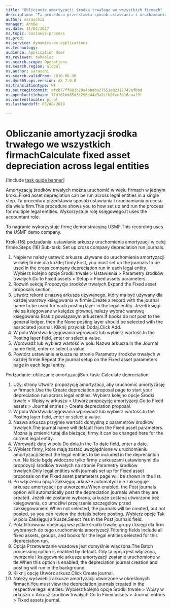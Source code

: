 ```yaml
--- 
title: "Obliczanie amortyzacji środka trwałego we wszystkich firmach"
description: "Ta procedura przedstawia sposób ustawiania i uruchamiania procesu amortyzacji dla wielu firm."
author: saraschi2
manager: AnnBe
ms.date: 11/02/2017
ms.topic: business-process
ms.prod: 
ms.service: dynamics-ax-applications
ms.technology: 
audience: Application User
ms.reviewer: twheeloc
ms.search.scope: Operations
ms.search.region: Global
ms.author: saraschi
ms.search.validFrom: 2016-06-30
ms.dyn365.ops.version: AX 7.0.0
ms.translationtype: HT
ms.sourcegitcommit: efcb77ff883b29a4bbaba27551e02311742afbbd
ms.openlocfilehash: 77df61bd85d3c296e44d3a2cfb0fce8b16eaaf9f
ms.contentlocale: pl-pl
ms.lasthandoff: 05/08/2018

---
```

# <a name="calculate-fixed-asset-depreciation-across-legal-entities"></a><span data-ttu-id="7a4ac-103">Obliczanie amortyzacji środka trwałego we wszystkich firmach</span><span class="sxs-lookup"><span data-stu-id="7a4ac-103">Calculate fixed asset depreciation across legal entities</span></span>

[!include [task guide banner](../../includes/task-guide-banner.md)]

<span data-ttu-id="7a4ac-104">Amortyzację środków trwałych można uruchomić w wielu firmach w jednym kroku.</span><span class="sxs-lookup"><span data-stu-id="7a4ac-104">Fixed asset depreciation can be run across legal entities in a single step.</span></span> <span data-ttu-id="7a4ac-105">Ta procedura przedstawia sposób ustawiania i uruchamiania procesu dla wielu firm.</span><span class="sxs-lookup"><span data-stu-id="7a4ac-105">This procedure shows you to how set up and run the process for multiple legal entities.</span></span> <span data-ttu-id="7a4ac-106">Wykorzystuje rolę księgowego.</span><span class="sxs-lookup"><span data-stu-id="7a4ac-106">It uses the accountant role.</span></span>  

<span data-ttu-id="7a4ac-107">To nagranie wykorzystuje firmę demonstracyjną USMF.</span><span class="sxs-lookup"><span data-stu-id="7a4ac-107">This recording uses the USMF demo company.</span></span>


<span data-ttu-id="7a4ac-108">Kroki (16) podzadania: ustawianie arkuszy uruchomienia amortyzacji w całej firmie.</span><span class="sxs-lookup"><span data-stu-id="7a4ac-108">Steps (16) Sub-task: Set up cross company depreciation run journals.</span></span> 

1. <span data-ttu-id="7a4ac-109">Najpierw należy ustawić arkusze używane do uruchomienia amortyzacji w całej firmie dla każdej firmy.</span><span class="sxs-lookup"><span data-stu-id="7a4ac-109">First, you must set up the journals to be used in the cross company depreciation run in each legal entity.</span></span> <span data-ttu-id="7a4ac-110">Wybierz kolejno opcje Środki trwałe > Ustawienia > Parametry środków trwałych.</span><span class="sxs-lookup"><span data-stu-id="7a4ac-110">Go to Fixed assets > Setup > Fixed assets parameters.</span></span> 
2. <span data-ttu-id="7a4ac-111">Rozwiń sekcję Propozycje środków trwałych.</span><span class="sxs-lookup"><span data-stu-id="7a4ac-111">Expand the Fixed asset proposals section.</span></span> 
3. <span data-ttu-id="7a4ac-112">Utwórz rekord z nazwą arkusza używanego, który ma być używany dla każdej warstwy księgowania w firmie.</span><span class="sxs-lookup"><span data-stu-id="7a4ac-112">Create a record with the journal name to be used for each posting layer in the legal entity.</span></span> <span data-ttu-id="7a4ac-113">Jeżeli księgi nie są księgowane w księdze głównej, należy wybrać warstwę księgowania Brak z powiązanym arkuszem.</span><span class="sxs-lookup"><span data-stu-id="7a4ac-113">If books do not post to the general ledger, then the None posting layer should be selected with the associated journal.</span></span> <span data-ttu-id="7a4ac-114">Kliknij przycisk Dodaj.</span><span class="sxs-lookup"><span data-stu-id="7a4ac-114">Click Add.</span></span> 
4. <span data-ttu-id="7a4ac-115">W polu Warstwa księgowania wprowadź lub wybierz wartość.</span><span class="sxs-lookup"><span data-stu-id="7a4ac-115">In the Posting layer field, enter or select a value.</span></span> 
5. <span data-ttu-id="7a4ac-116">Wprowadź lub wybierz wartość w polu Nazwa arkusza.</span><span class="sxs-lookup"><span data-stu-id="7a4ac-116">In the Journal name field, enter or select a value.</span></span> 
6. <span data-ttu-id="7a4ac-117">Powtórz ustawianie arkusza na stronie Parametry środków trwałych w każdej firmie.</span><span class="sxs-lookup"><span data-stu-id="7a4ac-117">Repeat the journal setup on the Fixed asset parameters page in each legal entity.</span></span> 

<span data-ttu-id="7a4ac-118">Podzadanie: obliczanie amortyzacji</span><span class="sxs-lookup"><span data-stu-id="7a4ac-118">Sub-task: Calculate depreciation</span></span>

1. <span data-ttu-id="7a4ac-119">Użyj strony Utwórz propozycję amortyzacji, aby uruchomić amortyzację w firmach.</span><span class="sxs-lookup"><span data-stu-id="7a4ac-119">Use the Create depreciation proposal page to start your depreciation run across legal entities.</span></span> <span data-ttu-id="7a4ac-120">Wybierz kolejno opcje Środki trwałe > Wpisy w arkuszu > Utwórz propozycję amortyzacji.</span><span class="sxs-lookup"><span data-stu-id="7a4ac-120">Go to Fixed assets > Journal entries > Create depreciation proposal.</span></span> 
2. <span data-ttu-id="7a4ac-121">W polu Warstwa księgowania wprowadź lub wybierz wartość.</span><span class="sxs-lookup"><span data-stu-id="7a4ac-121">In the Posting layer field, enter or select a value.</span></span> 
3. <span data-ttu-id="7a4ac-122">Nazwa arkusza przyjmie wartość domyślną z parametrów środków trwałych.</span><span class="sxs-lookup"><span data-stu-id="7a4ac-122">The journal name will default from the Fixed asset parameters.</span></span> <span data-ttu-id="7a4ac-123">Można ją zmienić tutaj dla bieżącej firmy.</span><span class="sxs-lookup"><span data-stu-id="7a4ac-123">It can be changed here for the current legal entity.</span></span> 
4. <span data-ttu-id="7a4ac-124">Wprowadź datę w polu Do dnia.</span><span class="sxs-lookup"><span data-stu-id="7a4ac-124">In the To date field, enter a date.</span></span> 
5. <span data-ttu-id="7a4ac-125">Wybierz firmy, które mają zostać uwzględnione w uruchomieniu amortyzacji.</span><span class="sxs-lookup"><span data-stu-id="7a4ac-125">Select the legal entities to be included in the depreciation run.</span></span> <span data-ttu-id="7a4ac-126">Na liście będą widoczne tylko firmy z arkuszami ustawionymi dla propozycji środków trwałych na stronie Parametry środków trwałych.</span><span class="sxs-lookup"><span data-stu-id="7a4ac-126">Only legal entities with journals set up for Fixed asset proposals on the Fixed asset parameters page will be shown in the list.</span></span> 
6. <span data-ttu-id="7a4ac-127">Po włączeniu opcja Zaksięguj arkusze automatycznie zaksięguje arkusze amortyzacji po utworzeniu.</span><span class="sxs-lookup"><span data-stu-id="7a4ac-127">When enabled, the Post journals option will automatically post the depreciation journals when they are created.</span></span> <span data-ttu-id="7a4ac-128">Jeżeli nie zostanie wybrana, arkusze zostaną utworzone bez księgowania, co umożliwi przejrzenie szczegółów przed zaksięgowaniem.</span><span class="sxs-lookup"><span data-stu-id="7a4ac-128">When not selected, the journals will be created, but not posted, so you can review the details before posting.</span></span> <span data-ttu-id="7a4ac-129">Wybierz opcję Tak w polu Zaksięguj arkusze.</span><span class="sxs-lookup"><span data-stu-id="7a4ac-129">Select Yes in the Post journals field.</span></span> 
7. <span data-ttu-id="7a4ac-130">Pola filtrowania obejmują wszystkie środki trwałe, grupy i księgi dla firm wybranych do tego uruchomienia amortyzacji.</span><span class="sxs-lookup"><span data-stu-id="7a4ac-130">Filtering fields include all fixed assets, groups, and books for the legal entities selected for this depreciation run.</span></span> 
8. <span data-ttu-id="7a4ac-131">Opcja Przetwarzanie wsadowe jest domyślnie włączona.</span><span class="sxs-lookup"><span data-stu-id="7a4ac-131">The Batch processing option is enabled by default.</span></span> <span data-ttu-id="7a4ac-132">Gdy ta opcja jest włączona, tworzenie i księgowanie arkusza amortyzacji zostanie uruchomione w tle.</span><span class="sxs-lookup"><span data-stu-id="7a4ac-132">When this option is enabled, the depreciation journal creation and posting will run in the background.</span></span> 
9. <span data-ttu-id="7a4ac-133">Kliknij opcję Utwórz arkusz.</span><span class="sxs-lookup"><span data-stu-id="7a4ac-133">Click Create journal.</span></span> 
10. <span data-ttu-id="7a4ac-134">Należy wyświetlić arkusze amortyzacji utworzone w określonych firmach.</span><span class="sxs-lookup"><span data-stu-id="7a4ac-134">You must view the depreciation journals created in the respective legal entities.</span></span> <span data-ttu-id="7a4ac-135">Wybierz kolejno opcje Środki trwałe > Wpisy w arkuszu > Arkusz środków trwałych.</span><span class="sxs-lookup"><span data-stu-id="7a4ac-135">Go to Fixed assets > Journal entries > Fixed assets journal.</span></span>

